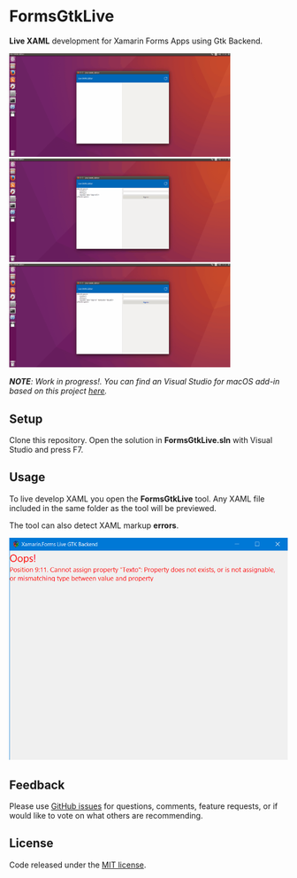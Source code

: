 # FormsGtkLive

**Live XAML** development for Xamarin Forms Apps using Gtk Backend.

<img src="images/live-layout-linux.gif" alt="Livel XAML Edit" Width="400" /> <img src="images/live-layout-error-linux.gif" alt="Errors" Width="400" />  <img src="images/update-layout-linux.gif" alt="Livel XAML Edit" Width="400" /> 

***NOTE**: Work in progress!. You can find an Visual Studio for macOS add-in based on this project [here](https://github.com/jsuarezruiz/xamarin-forms-visual-studio-addin).*

## Setup

Clone this repository. Open the solution in **FormsGtkLive.sln** with Visual Studio and press F7.

## Usage

To live develop XAML you open the **FormsGtkLive** tool. Any XAML file included in the same folder as the  tool will be previewed.

The tool can also detect XAML markup **errors**.

![](images/errors.png)

## Feedback 

Please use [GitHub issues](https://github.com/jsuarezruiz/FormsGtkLive/issues) for questions, comments, feature requests, or if would like to vote on what others are recommending.

## License

Code released under the [MIT license](https://opensource.org/licenses/MIT).